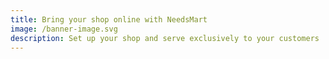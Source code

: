 ```yaml
---
title: Bring your shop online with NeedsMart
image: /banner-image.svg
description: Set up your shop and serve exclusively to your customers
---
```

